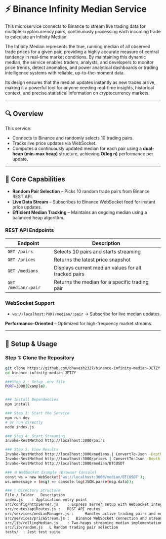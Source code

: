 # ⚡ Binance Infinity Median Service

This microservice connects to Binance to stream live trading data for multiple cryptocurrency pairs, continuously processing each incoming trade to calculate an Infinity Median.

The Infinity Median represents the true, running median of all observed trade prices for a given pair, providing a highly accurate measure of central tendency in real-time market conditions. By maintaining this dynamic median, the service enables traders, analysts, and developers to monitor price trends, detect anomalies, and power analytical dashboards or trading intelligence systems with reliable, up-to-the-moment data.

Its design ensures that the median updates instantly as new trades arrive, making it a powerful tool for anyone needing real-time insights, historical context, and precise statistical information on cryptocurrency markets.

---

## 🔍 Overview

This service:

- Connects to Binance and randomly selects 10 trading pairs.
- Tracks live price updates via WebSocket.
- Computes a continuously updated median for each pair using a **dual-heap (min-max heap)** structure, achieving **O(log n)** performance per update.

---

## 🧩 Core Capabilities

- **Random Pair Selection** – Picks 10 random trade pairs from Binance REST API.  
- **Live Data Stream** – Subscribes to Binance WebSocket feed for instant price updates.  
- **Efficient Median Tracking** – Maintains an ongoing median using a balanced heap algorithm.  

### REST API Endpoints

| Endpoint | Description |
|----------|-------------|
| `GET /pairs` | Selects 10 pairs and starts streaming |
| `GET /prices` | Returns the latest price snapshot |
| `GET /medians` | Displays current median values for all tracked pairs |
| `GET /median/:pair` | Returns the median for a specific trading pair |

### WebSocket Support

- `ws://localhost:PORT/median/:pair` → Subscribe for live median updates.

**Performance-Oriented** – Optimized for high-frequency market streams.

---

## 🚀 Setup & Usage

### Step 1: Clone the Repository
```bash
git clone https://github.com/bhavesh2327/binance-infinity-median-JETZY.git
cd binance-infinity-median-JETZY

###Step 2 : Setup .env file
PORT=3000(Example).


### Install Dependencies
npm install

### Step 3: Start the Service
npm run dev
# or run directly
node index.js

### Step 4: Start Streaming
Invoke-RestMethod http://localhost:3000/pairs

### Step 5: View Results
Invoke-RestMethod http://localhost:3000/medians | ConvertTo-Json -Depth 4
Invoke-RestMethod http://localhost:3000/prices | ConvertTo-Json -Depth 4
Invoke-RestMethod http://localhost:3000/median/BTCUSDT

### 🌐 WebSocket Example (Browser Console)
const ws = new WebSocket('ws://localhost:3000/median/BTCUSDT');
ws.onmessage = (msg) => console.log(JSON.parse(msg.data));

### 🧱 Directory Structure
File / Folder	Description
index.js	: Application entry point
src/config/httpServer.js	: Express server setup with WebSocket integration
src/routes/apiRoutes.js : 	REST API routes
src/services/medianManager.js : 	Handles active trading pairs and median state
src/services/priceStream.js :	Binance WebSocket connection and streaming logic
src/lib/rollingMedian.js	: Two-heaps streaming median implementation
src/lib/random.js	L Random trading pair selection
tests/	: Jest test suite

